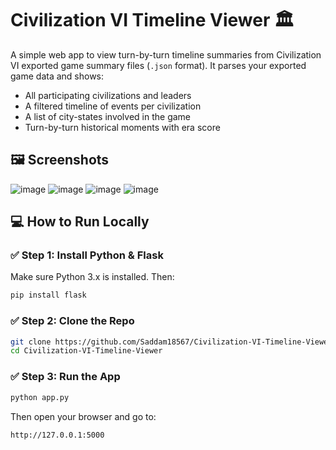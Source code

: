 # Civilization VI Timeline Viewer 🏛️

A simple web app to view turn-by-turn timeline summaries from Civilization VI exported game summary files (`.json` format). It parses your exported game data and shows:

- All participating civilizations and leaders
- A filtered timeline of events per civilization
- A list of city-states involved in the game
- Turn-by-turn historical moments with era score

## 🖼️ Screenshots
![image](https://github.com/user-attachments/assets/032cc06b-2cfa-476f-88c3-0d30ebfc7960)
![image](https://github.com/user-attachments/assets/c3ee657a-29f4-4d57-bf7a-4258a9b83a53)
![image](https://github.com/user-attachments/assets/e0ed909c-9a48-4aed-8946-cc6aa85f2660)
![image](https://github.com/user-attachments/assets/a702095a-bf7e-4cf9-9f9b-32a6f46cdd55)

## 💻 How to Run Locally

### ✅ Step 1: Install Python & Flask

Make sure Python 3.x is installed. Then:

```bash
pip install flask
```
### ✅ Step 2: Clone the Repo
```bash
git clone https://github.com/Saddam18567/Civilization-VI-Timeline-Viewer.git
cd Civilization-VI-Timeline-Viewer
```
### ✅ Step 3: Run the App
```bash
python app.py
```
Then open your browser and go to:
```bash
http://127.0.0.1:5000
```
